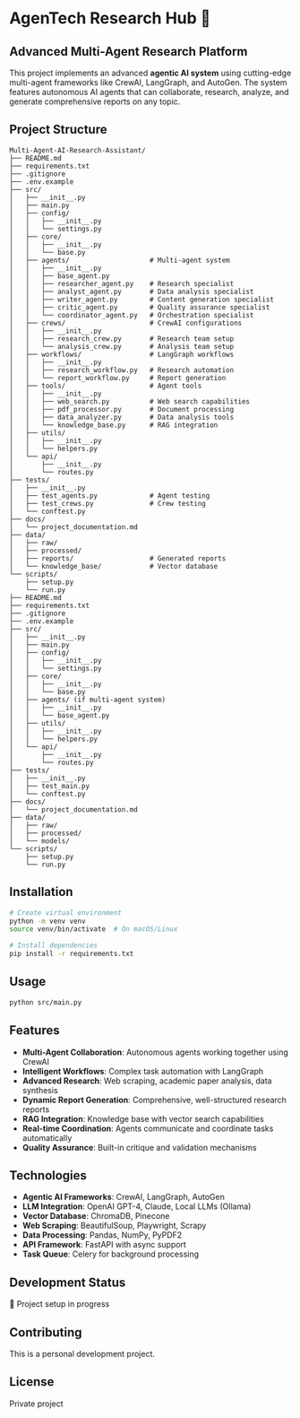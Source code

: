 # AgenTech Research Hub 🚀

## Advanced Multi-Agent Research Platform

This project implements an advanced **agentic AI system** using cutting-edge multi-agent frameworks like CrewAI, LangGraph, and AutoGen. The system features autonomous AI agents that can collaborate, research, analyze, and generate comprehensive reports on any topic.

## Project Structure

```text
Multi-Agent-AI-Research-Assistant/
├── README.md
├── requirements.txt
├── .gitignore
├── .env.example
├── src/
│   ├── __init__.py
│   ├── main.py
│   ├── config/
│   │   ├── __init__.py
│   │   └── settings.py
│   ├── core/
│   │   ├── __init__.py
│   │   └── base.py
│   ├── agents/                    # Multi-agent system
│   │   ├── __init__.py
│   │   ├── base_agent.py
│   │   ├── researcher_agent.py    # Research specialist
│   │   ├── analyst_agent.py       # Data analysis specialist
│   │   ├── writer_agent.py        # Content generation specialist
│   │   ├── critic_agent.py        # Quality assurance specialist
│   │   └── coordinator_agent.py   # Orchestration specialist
│   ├── crews/                     # CrewAI configurations
│   │   ├── __init__.py
│   │   ├── research_crew.py       # Research team setup
│   │   └── analysis_crew.py       # Analysis team setup
│   ├── workflows/                 # LangGraph workflows
│   │   ├── __init__.py
│   │   ├── research_workflow.py   # Research automation
│   │   └── report_workflow.py     # Report generation
│   ├── tools/                     # Agent tools
│   │   ├── __init__.py
│   │   ├── web_search.py          # Web search capabilities
│   │   ├── pdf_processor.py       # Document processing
│   │   ├── data_analyzer.py       # Data analysis tools
│   │   └── knowledge_base.py      # RAG integration
│   ├── utils/
│   │   ├── __init__.py
│   │   └── helpers.py
│   └── api/
│       ├── __init__.py
│       └── routes.py
├── tests/
│   ├── __init__.py
│   ├── test_agents.py             # Agent testing
│   ├── test_crews.py              # Crew testing
│   └── conftest.py
├── docs/
│   └── project_documentation.md
├── data/
│   ├── raw/
│   ├── processed/
│   ├── reports/                   # Generated reports
│   └── knowledge_base/            # Vector database
└── scripts/
    ├── setup.py
    └── run.py
├── README.md
├── requirements.txt
├── .gitignore
├── .env.example
├── src/
│   ├── __init__.py
│   ├── main.py
│   ├── config/
│   │   ├── __init__.py
│   │   └── settings.py
│   ├── core/
│   │   ├── __init__.py
│   │   └── base.py
│   ├── agents/ (if multi-agent system)
│   │   ├── __init__.py
│   │   └── base_agent.py
│   ├── utils/
│   │   ├── __init__.py
│   │   └── helpers.py
│   └── api/
│       ├── __init__.py
│       └── routes.py
├── tests/
│   ├── __init__.py
│   ├── test_main.py
│   └── conftest.py
├── docs/
│   └── project_documentation.md
├── data/
│   ├── raw/
│   ├── processed/
│   └── models/
└── scripts/
    ├── setup.py
    └── run.py
```

## Installation

```bash
# Create virtual environment
python -m venv venv
source venv/bin/activate  # On macOS/Linux

# Install dependencies
pip install -r requirements.txt
```

## Usage

```bash
python src/main.py
```

## Features

- **Multi-Agent Collaboration**: Autonomous agents working together using CrewAI
- **Intelligent Workflows**: Complex task automation with LangGraph
- **Advanced Research**: Web scraping, academic paper analysis, data synthesis
- **Dynamic Report Generation**: Comprehensive, well-structured research reports
- **RAG Integration**: Knowledge base with vector search capabilities
- **Real-time Coordination**: Agents communicate and coordinate tasks automatically
- **Quality Assurance**: Built-in critique and validation mechanisms

## Technologies

- **Agentic AI Frameworks**: CrewAI, LangGraph, AutoGen
- **LLM Integration**: OpenAI GPT-4, Claude, Local LLMs (Ollama)
- **Vector Database**: ChromaDB, Pinecone
- **Web Scraping**: BeautifulSoup, Playwright, Scrapy
- **Data Processing**: Pandas, NumPy, PyPDF2
- **API Framework**: FastAPI with async support
- **Task Queue**: Celery for background processing

## Development Status

🚧 Project setup in progress

## Contributing

This is a personal development project.

## License

Private project
